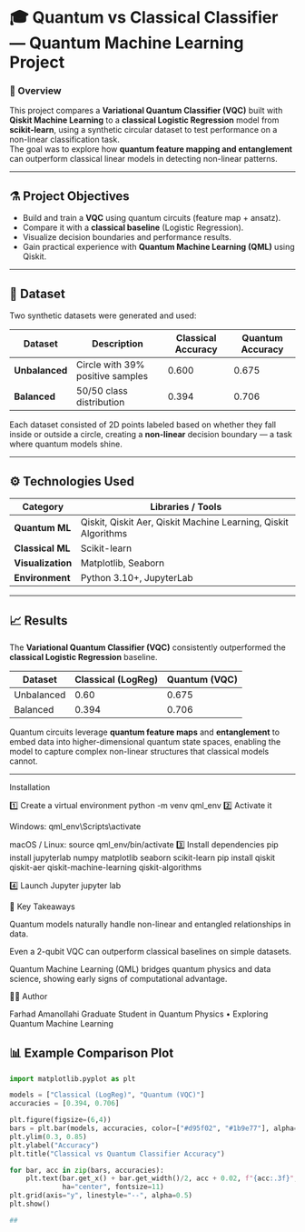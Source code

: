 # 🎓 Quantum vs Classical Classifier — Quantum Machine Learning Project

### 🧠 Overview
This project compares a **Variational Quantum Classifier (VQC)** built with **Qiskit Machine Learning** to a **classical Logistic Regression** model from **scikit-learn**, using a synthetic circular dataset to test performance on a non-linear classification task.  
The goal was to explore how **quantum feature mapping and entanglement** can outperform classical linear models in detecting non-linear patterns.

---

## ⚗️ Project Objectives
- Build and train a **VQC** using quantum circuits (feature map + ansatz).  
- Compare it with a **classical baseline** (Logistic Regression).  
- Visualize decision boundaries and performance results.  
- Gain practical experience with **Quantum Machine Learning (QML)** using Qiskit.

---

## 🧩 Dataset
Two synthetic datasets were generated and used:

| Dataset | Description | Classical Accuracy | Quantum Accuracy |
|----------|--------------|--------------------|------------------|
| **Unbalanced** | Circle with 39% positive samples | 0.600 | 0.675 |
| **Balanced** | 50/50 class distribution | 0.394 | 0.706 |

Each dataset consisted of 2D points labeled based on whether they fall inside or outside a circle, creating a **non-linear** decision boundary — a task where quantum models shine.

---

## ⚙️ Technologies Used
| Category | Libraries / Tools |
|-----------|------------------|
| **Quantum ML** | Qiskit, Qiskit Aer, Qiskit Machine Learning, Qiskit Algorithms |
| **Classical ML** | Scikit-learn |
| **Visualization** | Matplotlib, Seaborn |
| **Environment** | Python 3.10+, JupyterLab |

---

## 📈 Results
The **Variational Quantum Classifier (VQC)** consistently outperformed the **classical Logistic Regression** baseline.

| Dataset | Classical (LogReg) | Quantum (VQC) |
|----------|--------------------|---------------|
| Unbalanced | 0.60 | 0.675 |
| Balanced | 0.394 | 0.706 |

Quantum circuits leverage **quantum feature maps** and **entanglement** to embed data into higher-dimensional quantum state spaces, enabling the model to capture complex non-linear structures that classical models cannot.

---
Installation

1️⃣ Create a virtual environment
python -m venv qml_env
2️⃣ Activate it

Windows: qml_env\Scripts\activate

macOS / Linux: source qml_env/bin/activate
3️⃣ Install dependencies
pip install jupyterlab numpy matplotlib seaborn scikit-learn
pip install qiskit qiskit-aer qiskit-machine-learning qiskit-algorithms

4️⃣ Launch Jupyter
jupyter lab

🧠 Key Takeaways

Quantum models naturally handle non-linear and entangled relationships in data.

Even a 2-qubit VQC can outperform classical baselines on simple datasets.

Quantum Machine Learning (QML) bridges quantum physics and data science, showing early signs of computational advantage.

👨‍💻 Author

Farhad Amanollahi
Graduate Student in Quantum Physics • Exploring Quantum Machine Learning



## 📊 Example Comparison Plot

```python
import matplotlib.pyplot as plt

models = ["Classical (LogReg)", "Quantum (VQC)"]
accuracies = [0.394, 0.706]

plt.figure(figsize=(6,4))
bars = plt.bar(models, accuracies, color=["#d95f02", "#1b9e77"], alpha=0.8)
plt.ylim(0.3, 0.85)
plt.ylabel("Accuracy")
plt.title("Classical vs Quantum Classifier Accuracy")

for bar, acc in zip(bars, accuracies):
    plt.text(bar.get_x() + bar.get_width()/2, acc + 0.02, f"{acc:.3f}", 
             ha="center", fontsize=11)
plt.grid(axis="y", linestyle="--", alpha=0.5)
plt.show()

##

